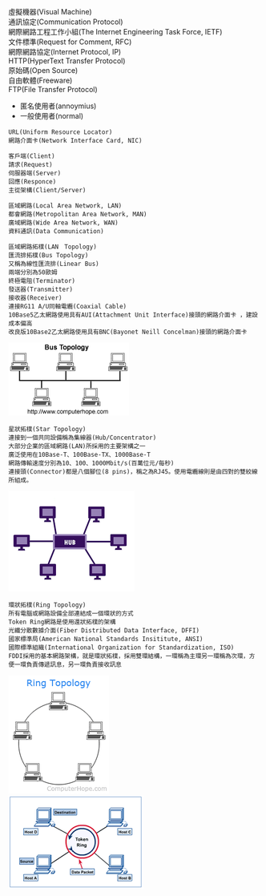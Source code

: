 虛擬機器(Visual Machine)  
通訊協定(Communication Protocol)  
網際網路工程工作小組(The Internet Engineering Task Force, IETF)  
文件標準(Request for Comment, RFC)  
網際網路協定(Internet Protocol, IP)  
HTTP(HyperText Transfer Protocol)  
原始碼(Open Source)  
自由軟體(Freeware)  
FTP(File Transfer Protocol)
*	匿名使用者(annoymius)
*	一般使用者(normal)  
```
URL(Uniform Resource Locator)  
網路介面卡(Network Interface Card, NIC)  
```

```
客戶端(Client)  
請求(Request)  
伺服器端(Server)  
回應(Responce)  
主從架構(Client/Server)  
```

```
區域網路(Local Area Network, LAN)  
都會網路(Metropolitan Area Network, MAN)  
廣域網路(Wide Area Network, WAN)  
資料通訊(Data Communication)  
```

```
區域網路拓樸(LAN　Topology)  
匯流排拓樸(Bus Topology)  
又稱為線性匯流排(Linear Bus)  
兩端分別為50歐姆  
終極電阻(Terminator)   
發送器(Transmitter)  
接收器(Receiver)  
連接RG11 A/U同軸電纜(Coaxial Cable)  
10Base5乙太網路使用具有AUI(Attachment Unit Interface)接頭的網路介面卡 ，建設成本偏高
改良版10Base2乙太網路使用具有BNC(Bayonet Neill Concelman)接頭的網路介面卡  
```
![Bus Topology](./BUS.png)  

```
星狀拓樸(Star Topology)  
連接到一個共同設備稱為集線器(Hub/Concentrator)
大部分企業的區域網路(LAN)所採用的主要架構之一
廣泛使用在10Base-T、100Base-TX、1000Base-T
網路傳輸速度分別為10、100、1000Mbit/s(百萬位元/每秒)
連接頭(Connector)都是八個腳位(8 pins)，稱之為RJ45。使用電纜線則是由四對的雙絞線所組成。
```
![Star Topology](./Star.png)

```
環狀拓樸(Ring Topology)
所有電腦或網路設備全部連結成一個環狀的方式
Token Ring網路是使用還狀拓樸的架構
光纖分散數據介面(Fiber Distributed Data Interface, DFFI)
國家標準局(American National Standards Insititute, ANSI)
國際標準組織(International Organization for Standardization, ISO)
FDDI採用的基本網路架構，就是環狀拓樸，採用雙環結構，一環稱為主環另一環稱為次環，方便一環負責傳遞訊息，另一環負責接收訊息
```  
![Ring Topology](./Ring.png)  
![Token Topology](./Token.png)
   







